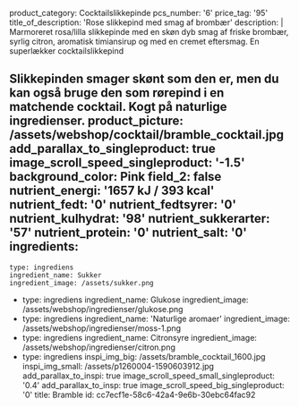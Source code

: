 product_category: Cocktailslikkepinde
pcs_number: '6'
price_tag: '95'
title_of_description: 'Rose slikkepind med smag af brombær'
description: |
  Marmoreret rosa/lilla slikkepinde med en skøn dyb smag af friske brombær, syrlig citron, aromatisk timiansirup og med en cremet eftersmag. En superlækker cocktailslikkepind
  
  Slikkepinden smager skønt som den er, men du kan også bruge den som rørepind i en matchende cocktail. Kogt på naturlige ingredienser.
product_picture: /assets/webshop/cocktail/bramble_cocktail.jpg
add_parallax_to_singleproduct: true
image_scroll_speed_singleproduct: '-1.5'
background_color: Pink
field_2: false
nutrient_energi: '1657 kJ / 393 kcal'
nutrient_fedt: '0'
nutrient_fedtsyrer: '0'
nutrient_kulhydrat: '98'
nutrient_sukkerarter: '57'
nutrient_protein: '0'
nutrient_salt: '0'
ingredients:
  -
    type: ingrediens
    ingredient_name: Sukker
    ingredient_image: /assets/sukker.png
  -
    type: ingrediens
    ingredient_name: Glukose
    ingredient_image: /assets/webshop/ingredienser/glukose.png
  -
    type: ingrediens
    ingredient_name: 'Naturlige aromaer'
    ingredient_image: /assets/webshop/ingredienser/moss-1.png
  -
    type: ingrediens
    ingredient_name: Citronsyre
    ingredient_image: /assets/webshop/ingredienser/citron.png
  -
    type: ingrediens
inspi_img_big: /assets/bramble_cocktail_1600.jpg
inspi_img_small: /assets/p1260004-1590603912.jpg
add_parallax_to_inspi: true
image_scroll_speed_small_singleproduct: '0.4'
add_parallax_to_insp: true
image_scroll_speed_big_singleproduct: '0'
title: Bramble
id: cc7ecf1e-58c6-42a4-9e6b-30ebc64fac92

